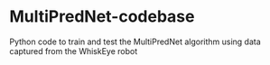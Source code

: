 # MultiPredNet-codebase
Python code to train and test the MultiPredNet algorithm using data captured from the WhiskEye robot
